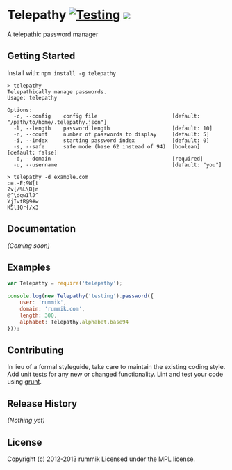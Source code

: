 # Telepathy  [![Testing](https://secure.travis-ci.org/rummik/telepathy.png)](http://travis-ci.org/rummik/telepathy) [![](http://badgr.co/gittip/rummik.png)](https://www.gittip.com/rummik/)
A telepathic password manager 

## Getting Started
Install with: `npm install -g telepathy`

```
> telepathy
Telepathically manage passwords.
Usage: telepathy

Options:
  -c, --config    config file                        [default: "/path/to/home/.telepathy.json"]
  -l, --length    password length                    [default: 10]
  -n, --count     number of passwords to display     [default: 5]
  -i, --index     starting password index            [default: 0]
  -s, --safe      safe mode (base 62 instead of 94)  [boolean]  [default: false]
  -d, --domain                                       [required]
  -u, --username                                     [default: "you"]
```

```
> telepathy -d example.com
:=.-E;9W[t
2v{/%L\B|n
@^\dqwIlJ^
YjIvtR@9#w
K5l]Qr{/x3
```

## Documentation
_(Coming soon)_

## Examples
```javascript
var Telepathy = require('telepathy');

console.log(new Telepathy('testing').password({
	user: 'rummik',
	domain: 'rummik.com',
	length: 300,
	alphabet: Telepathy.alphabet.base94
}));
```

## Contributing
In lieu of a formal styleguide, take care to maintain the existing coding style. Add unit tests for any new or changed functionality. Lint and test your code using [grunt](https://github.com/gruntjs/grunt).

## Release History
_(Nothing yet)_

## License
Copyright (c) 2012-2013 rummik
Licensed under the MPL license.
